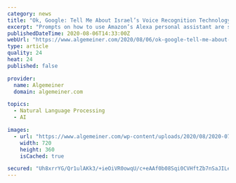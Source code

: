 ```yaml
---
category: news
title: "Ok, Google: Tell Me About Israel’s Voice Recognition Technology"
excerpt: "Prompts on how to use Amazon’s Alexa personal assistant are seen in an Amazon “experience center” in Vallejo, California, US,"
publishedDateTime: 2020-08-06T14:33:00Z
webUrl: "https://www.algemeiner.com/2020/08/06/ok-google-tell-me-about-israels-voice-recognition-technology/"
type: article
quality: 24
heat: 24
published: false

provider:
  name: Algemeiner
  domain: algemeiner.com

topics:
  - Natural Language Processing
  - AI

images:
  - url: "https://www.algemeiner.com/wp-content/uploads/2020/08/2020-07-16T120626Z_1_LYNXNPEG6F13F_RTROPTP_4_EU-ANTITRUST-TECH.jpg"
    width: 720
    height: 360
    isCached: true

secured: "Uh8xrrYG/Qr1ulAKk3/+ieOiVR0owqU/c+eAAf0b08Sqi0CVHftZb7nSaJILeACY4NzdB3yKK9UDJqWTOebmyBBNQNS06EilHc8jVu+6E5d3+WYBPRYwxOxfwmvnqVQiTkPTdHRpIyJI8Rc5ZvEuegRpznmAqNOVLap3mCAMfgzmp8R8ushUH4ga7BjcN9zvpfaeDypc1WKgwYGvUB9vRtiVsc+JxhIRsrD9LsLnycAtH8/qAjQPbvcZuYhbyL73X6yjXZSRoMKYkw9PWXXBApaWgE5FkSz3wj9HGJ9dO7hTq7ZAG4itJlhQObn5gnVZegBLSmQLE20vAu7rwXvj2Q==;tR4Tpvy/QJlZvi3b+nm1XQ=="
---
```


